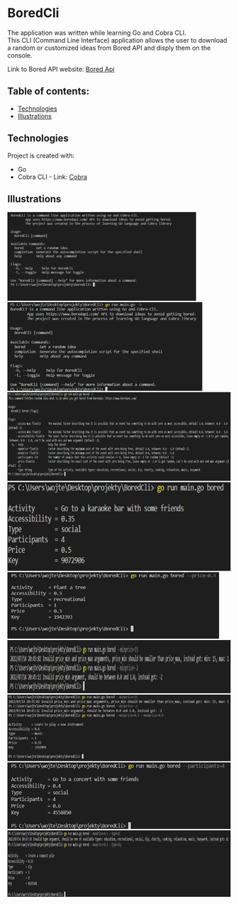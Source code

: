 # BoredCli


The application was written while learning Go and Cobra CLI. </br> 
This CLI (Command Line Interface) application allows the user to download a random or customized ideas from Bored API and disply them on the console.</br>

Link to Bored API website: [Bored Api](https://www.boredapi.com/)

## Table of contents:
* [Technologies](#technologies)
* [Illustrations](#illustrations)

## Technologies
Project is created with:
* Go
* Cobra CLI - Link: [Cobra](https://github.com/spf13/cobra)

## Illustrations
<p float="left">
 <img src="Illustrations/1.png" height = "200">
 <img src="Illustrations/2.png" height = "200">
 <img src="Illustrations/3.png" height = "200">
 <img src="Illustrations/4.png" height = "200">
 <img src="Illustrations/5.png" height = "150">
 <img src="Illustrations/6.png" height = "120">
 <img src="Illustrations/7.png" height = "150">
 <img src="Illustrations/8.png" height = "150">
 <img src="Illustrations/9.png" height = "150">
 </p>
